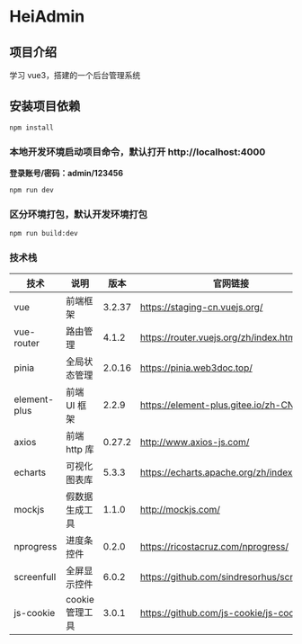 # HeiAdmin

## 项目介绍

学习 vue3，搭建的一个后台管理系统

## 安装项目依赖

```
npm install
```

### 本地开发环境启动项目命令，默认打开 http://localhost:4000

**登录账号/密码：admin/123456**

```
npm run dev
```

### 区分环境打包，默认开发环境打包

```
npm run build:dev
```

### 技术栈

| 技术         | 说明            | 版本   | 官网链接                                   |
| ------------ | --------------- | ------ | ------------------------------------------ |
| vue          | 前端框架        | 3.2.37 | https://staging-cn.vuejs.org/              |
| vue-router   | 路由管理        | 4.1.2  | https://router.vuejs.org/zh/index.html     |
| pinia        | 全局状态管理    | 2.0.16 | https://pinia.web3doc.top/                 |
| element-plus | 前端 UI 框架    | 2.2.9  | https://element-plus.gitee.io/zh-CN/       |
| axios        | 前端 http 库    | 0.27.2 | http://www.axios-js.com/                   |
| echarts      | 可视化图表库    | 5.3.3  | https://echarts.apache.org/zh/index.html   |
| mockjs       | 假数据生成工具  | 1.1.0  | http://mockjs.com/                         |
| nprogress    | 进度条控件      | 0.2.0  | https://ricostacruz.com/nprogress/         |
| screenfull   | 全屏显示控件    | 6.0.2  | https://github.com/sindresorhus/screenfull |
| js-cookie    | cookie 管理工具 | 3.0.1  | https://github.com/js-cookie/js-cookie     |
